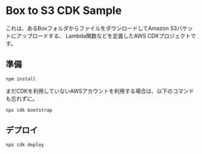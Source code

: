 # Box to S3 CDK Sample

これは、あるBoxフォルダからファイルをダウンロードしてAmazon S3バケットにアップロードする、
Lambda関数などを定義したAWS CDKプロジェクトです。

## 準備

```
npm install
```

まだCDKを利用していないAWSアカウントを利用する場合は、以下のコマンドも忘れずに。

```
npx cdk bootstrap
```

## デプロイ

```
npx cdk deploy
```

